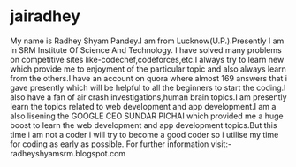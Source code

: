 # jairadhey
My name is Radhey Shyam Pandey.I am from Lucknow(U.P.).Presently I am in SRM Institute Of Science And Technology.
I have solved many problems on competitive sites like-codechef,codeforces,etc.I always try to learn new which provide me to enjoyment of the particular topic and also always learn from the others.I have an account on quora where almost 169 answers that i gave presently which will be helpful to all the beginners to start the coding.I also have a fan of air crash investigations,human brain topics.I am presently learn the topics related to web development and app development.I am a also lisening the GOOGLE CEO SUNDAR PICHAI which provided me a huge boost to learn the web development and app development topics.But this time i am not a coder i will try to become a good coder so i utilise my time for coding as early as possible.
For further information visit:-
radheyshyamsrm.blogspot.com
